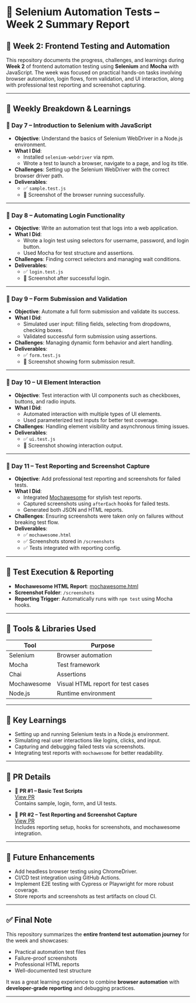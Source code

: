 # 🧪 Selenium Automation Tests – Week 2 Summary Report

## 📅 Week 2: Frontend Testing and Automation

This repository documents the progress, challenges, and learnings during **Week 2** of frontend automation testing using **Selenium** and **Mocha** with JavaScript. The week was focused on practical hands-on tasks involving browser automation, login flows, form validation, and UI interaction, along with professional test reporting and screenshot capturing.


---

## 🧠 Weekly Breakdown & Learnings

### 🔹 Day 7 – Introduction to Selenium with JavaScript

- **Objective**: Understand the basics of Selenium WebDriver in a Node.js environment.
- **What I Did**:
  - Installed `selenium-webdriver` via npm.
  - Wrote a test to launch a browser, navigate to a page, and log its title.
- **Challenges**: Setting up the Selenium WebDriver with the correct browser driver path.
- **Deliverables**:
  - ✅ `sample.test.js`
  - 📸 Screenshot of the browser running successfully.

---

### 🔹 Day 8 – Automating Login Functionality

- **Objective**: Write an automation test that logs into a web application.
- **What I Did**:
  - Wrote a login test using selectors for username, password, and login button.
  - Used Mocha for test structure and assertions.
- **Challenges**: Finding correct selectors and managing wait conditions.
- **Deliverables**:
  - ✅ `login.test.js`
  - 📸 Screenshot after successful login.

---

### 🔹 Day 9 – Form Submission and Validation

- **Objective**: Automate a full form submission and validate its success.
- **What I Did**:
  - Simulated user input: filling fields, selecting from dropdowns, checking boxes.
  - Validated successful form submission using assertions.
- **Challenges**: Managing dynamic form behavior and alert handling.
- **Deliverables**:
  - ✅ `form.test.js`
  - 📸 Screenshot showing form submission result.

---

### 🔹 Day 10 – UI Element Interaction

- **Objective**: Test interaction with UI components such as checkboxes, buttons, and radio inputs.
- **What I Did**:
  - Automated interaction with multiple types of UI elements.
  - Used parameterized test inputs for better test coverage.
- **Challenges**: Handling element visibility and asynchronous timing issues.
- **Deliverables**:
  - ✅ `ui.test.js`
  - 📸 Screenshot showing interaction output.

---

### 🔹 Day 11 – Test Reporting and Screenshot Capture

- **Objective**: Add professional test reporting and screenshots for failed tests.
- **What I Did**:
  - Integrated [Mochawesome](https://github.com/adamgruber/mochawesome) for stylish test reports.
  - Captured screenshots using `afterEach` hooks for failed tests.
  - Generated both JSON and HTML reports.
- **Challenges**: Ensuring screenshots were taken only on failures without breaking test flow.
- **Deliverables**:
  - ✅ `mochawesome.html`
  - ✅ Screenshots stored in `/screenshots`
  - ✅ Tests integrated with reporting config.

---

## 📸 Test Execution & Reporting

- **Mochawesome HTML Report**: [mochawesome.html](./mochawesome.html)
- **Screenshot Folder**: `/screenshots`
- **Reporting Trigger**: Automatically runs with `npm test` using Mocha hooks.

---

## 🔧 Tools & Libraries Used

| Tool           | Purpose                           |
|----------------|------------------------------------|
| Selenium       | Browser automation                 |
| Mocha          | Test framework                     |
| Chai           | Assertions                         |
| Mochawesome    | Visual HTML report for test cases  |
| Node.js        | Runtime environment                |

---

## 🧠 Key Learnings

- Setting up and running Selenium tests in a Node.js environment.
- Simulating real user interactions like logins, clicks, and input.
- Capturing and debugging failed tests via screenshots.
- Integrating test reports with `mochawesome` for better readability.

---

## 🧪 PR Details

- 🔗 **PR #1 – Basic Test Scripts**  
  [View PR](https://github.com/Jasonwill2004/Selenium-automation-tests/pull/1)  
  Contains sample, login, form, and UI tests.

- 🔗 **PR #2 – Test Reporting and Screenshot Capture**  
  [View PR](https://github.com/Jasonwill2004/Selenium-automation-tests/pull/2)  
  Includes reporting setup, hooks for screenshots, and mochawesome integration.

---

## 🚀 Future Enhancements

- Add headless browser testing using ChromeDriver.
- CI/CD test integration using GitHub Actions.
- Implement E2E testing with Cypress or Playwright for more robust coverage.
- Store reports and screenshots as test artifacts on cloud CI.

---

## ✅ Final Note

This repository summarizes the **entire frontend test automation journey** for the week and showcases:
- Practical automation test files
- Failure-proof screenshots
- Professional HTML reports
- Well-documented test structure

It was a great learning experience to combine **browser automation** with **developer-grade reporting** and debugging practices.

---




